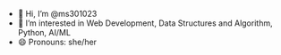 - 👋 Hi, I’m @ms301023
- 👀 I’m interested in Web Development, Data Structures and Algorithm, Python, AI/ML
- 😄 Pronouns: she/her

<!---
ms301023/ms301023 is a ✨ special ✨ repository because its `README.md` (this file) appears on your GitHub profile.
You can click the Preview link to take a look at your changes.
--->
